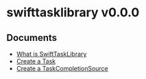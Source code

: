 # swifttasklibrary v0.0.0
Documents
--------
* [What is SwiftTaskLibrary](what_is_swifttasklibrary.md)
* [Create a Task](create_task.md)
* [Create a TaskCompletionSource](create_task_countinuation_source.md)